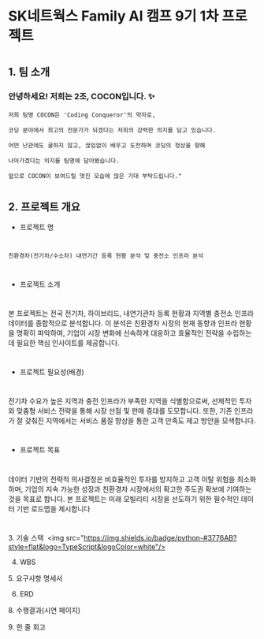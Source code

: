 

# SK네트웍스 Family AI 캠프 9기 1차 프로젝트

#

## 1. 팀 소개

 ### 안녕하세요! 저희는 2조, COCON입니다. ✨

    저희 팀명 COCON은 'Coding Conqueror'의 약자로, 

    코딩 분야에서 최고의 전문가가 되겠다는 저희의 강력한 의지를 담고 있습니다. 

    어떤 난관에도 굴하지 않고, 끊임없이 배우고 도전하며 코딩의 정상을 향해
  
    나아가겠다는 의지를 팀명에 담아봤습니다.

    앞으로 COCON이 보여드릴 멋진 모습에 많은 기대 부탁드립니다."
#
## 2. 프로젝트 개요


 - 프로젝트 명
#
    친환경차(전기차/수소차) 내연기간 등록 현황 분석 및 충전소 인프라 분석

#
 - 프로젝트 소개
#
   본 프로젝트는 전국 전기차, 하이브리드, 내연기관차 등록 현황과 지역별 충전소 인프라 데이터를 종합적으로 분석합니다. 
   이 분석은 친환경차 시장의 현재 동향과 인프라 현황을 명확히 파악하여, 기업이 시장 변화에 신속하게 대응하고 
   효율적인 전략을 수립하는 데 필요한 핵심 인사이트를 제공합니다.
#
 - 프로젝트 필요성(배경)
#
   전기차 수요가 높은 지역과 충전 인프라가 부족한 지역을 식별함으로써, 선제적인 투자와 맞춤형 서비스 전략을 통해 
   시장 선점 및 판매 증대를 도모합니다. 
   또한, 기존 인프라가 잘 갖춰진 지역에서는 서비스 품질 향상을 통한 고객 만족도 제고 방안을 모색합니다.
#
 - 프로젝트 목표
#
   데이터 기반의 전략적 의사결정은 비효율적인 투자를 방지하고 고객 이탈 위험을 최소화하며, 
   기업의 지속 가능한 성장과 친환경차 시장에서의 확고한 주도권 확보에 기여하는 것을 목표로 합니다. 
   본 프로젝트는 미래 모빌리티 시장을 선도하기 위한 필수적인 데이터 기반 로드맵을 제시합니다

#
3. 기술 스택
 <img src="https://img.shields.io/badge/python-#3776AB?style=flat&logo=TypeScript&logoColor=white"/>


4. WBS

5. 요구사항 명세서

6. ERD

8. 수행결과(시연 페이지)

9. 한 줄 회고
